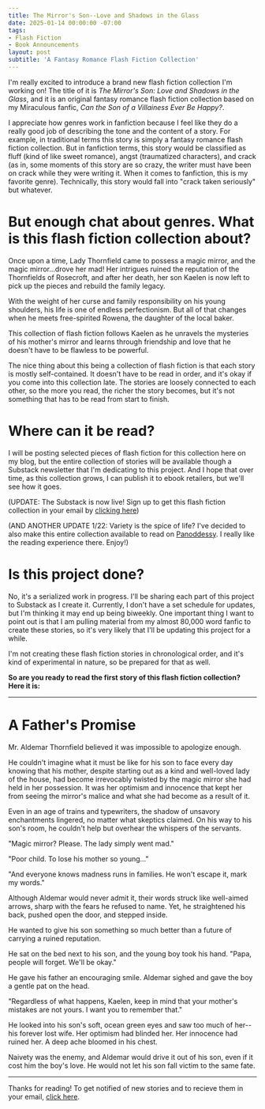 ```yaml
---
title: The Mirror's Son--Love and Shadows in the Glass
date: 2025-01-14 00:00:00 -07:00
tags:
- Flash Fiction
- Book Announcements
layout: post
subtitle: 'A Fantasy Romance Flash Fiction Collection'
---
```


I'm really excited to introduce a brand new flash fiction collection I'm working on! The title of it is *The Mirror's Son: Love and Shadows in the Glass*, and it is an original fantasy romance flash fiction collection based on my Miraculous fanfic, *Can the Son of a Villainess Ever Be Happy?*.

I appreciate how genres work in fanfiction because I feel like they do a really good job of describing the tone and the content of a story. For example, in traditional terms this story is simply a fantasy romance flash fiction collection. But in fanfiction terms, this story would be classified as fluff (kind of like sweet romance), angst (traumatized characters), and crack (as in, some moments of this story are so crazy, the writer must have been on crack while they were writing it. When it comes to fanfiction, this is my favorite genre). Technically, this story would fall into "crack taken seriously" but whatever.

# But enough chat about genres. What is this flash fiction collection about?

Once upon a time, Lady Thornfield came to possess a magic mirror, and the magic mirror...drove her mad! Her intrigues ruined the reputation of the Thornfields of Rosecroft, and after her death, her son Kaelen is now left to pick up the pieces and rebuild the family legacy.

With the weight of her curse and family responsibility on his young shoulders, his life is one of endless perfectionism. But all of that changes when he meets free-spirited Rowena, the daughter of the local baker.

This collection of flash fiction follows Kaelen as he unravels the mysteries of his mother's mirror and learns through friendship and love that he doesn't have to be flawless to be powerful.

The nice thing about this being a collection of flash fiction is that each story is mostly self-contained. It doesn't have to be read in order, and it's okay if you come into this collection late. The stories are loosely connected to each other, so the more you read, the richer the story becomes, but it's not something that has to be read from start to finish.

# Where can it be read?

I will be posting selected pieces of flash fiction for this collection here on my blog, but the entire collection of stories will be available though a Substack newsletter that I'm dedicating to this project. And I hope that over time, as this collection grows, I can publish it to ebook retailers, but we'll see how it goes.

(UPDATE: The Substack is now live! Sign up to get this flash fiction collection in your email by [clicking here](https://themirrorsson.substack.com/))

(AND ANOTHER UPDATE 1/22: Variety is the spice of life? I've decided to also make this entire collection available to read on [Panoddessy](https://panodyssey.com/en/creative/room/the-mirror-s-son-love-shadows-in-the-glass-whnwaacmafa5). I really like the reading experience there. Enjoy!)

# Is this project done?

No, it's a serialized work in progress. I'll be sharing each part of this project to Substack as I create it. Currently, I don't have a set schedule for updates, but I'm thinking it may end up being biweekly. One important thing I want to point out is that I am pulling material from my almost 80,000 word fanfic to create these stories, so it's very likely that I'll be updating this project for a while.

I'm not creating these flash fiction stories in chronological order, and it's kind of experimental in nature, so be prepared for that as well.

**So are you ready to read the first story of this flash fiction collection? Here it is:**


---


# A Father's Promise

Mr. Aldemar Thornfield believed it was impossible to apologize enough. 

He couldn't imagine what it must be like for his son to face every day knowing that his mother, despite starting out as a kind and well-loved lady of the house, had become irrevocably twisted by the magic mirror she had held in her possession. It was her optimism and innocence that kept her from seeing the mirror's malice and what she had become as a result of it. 

Even in an age of trains and typewriters, the shadow of unsavory enchantments lingered, no matter what skeptics claimed. On his way to his son's room, he couldn't help but overhear the whispers of the servants.

"Magic mirror? Please. The lady simply went mad."

"Poor child. To lose his mother so young..."

"And everyone knows madness runs in families. He won't escape it, mark my words."

Although Aldemar would never admit it, their words struck like well-aimed arrows, sharp with the fears he refused to name.  Yet, he straightened his back, pushed open the door, and stepped inside.

He wanted to give his son something so much better than a future of carrying a ruined reputation.

He sat on the bed next to his son, and the young boy took his hand. "Papa, people will forget. We'll be okay."

He gave his father an encouraging smile. Aldemar sighed and gave the boy a gentle pat on the head.

"Regardless of what happens, Kaelen, keep in mind that your mother's mistakes are not yours. I want you to remember that."

He looked into his son's soft, ocean green eyes and saw too much of her--his forever lost wife. Her optimism had blinded her. Her innocence had ruined her. A deep ache bloomed in his chest.

Naivety was the enemy, and Aldemar would drive it out of his son, even if it cost him the boy's love. He would not let his son fall victim to the same fate. 


---

Thanks for reading! To get notified of new stories and to recieve them in your email, [click here](https://themirrorsson.substack.com/).

